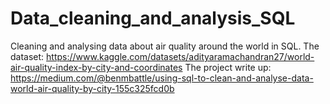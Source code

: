 # Data_cleaning_and_analysis_SQL
Cleaning and analysing data about air quality around the world in SQL.
The dataset: https://www.kaggle.com/datasets/adityaramachandran27/world-air-quality-index-by-city-and-coordinates
The project write up: https://medium.com/@benmbattle/using-sql-to-clean-and-analyse-data-world-air-quality-by-city-155c325fcd0b
